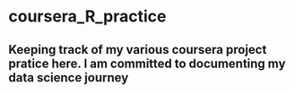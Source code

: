 # coursera_R_practice

## Keeping track of my various coursera project pratice here. I am committed to documenting my data science journey 
